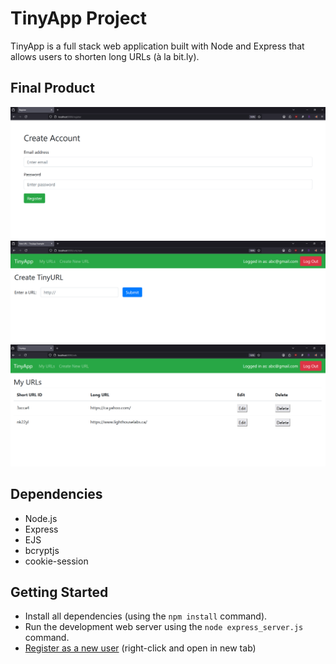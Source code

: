# TinyApp Project

TinyApp is a full stack web application built with Node and Express that allows users to shorten long URLs (à la bit.ly).

## Final Product

!["Screenshot of Register Page](https://github.com/manavpanchotiya/tinyapp/blob/master/docs/register-page.png)
!["Screenshot of New URL Page"](https://github.com/manavpanchotiya/tinyapp/blob/master/docs/new-url-page.png)
!["Screenshot of URLs Page](https://github.com/manavpanchotiya/tinyapp/blob/master/docs/urls-page.png)

## Dependencies

- Node.js
- Express
- EJS
- bcryptjs
- cookie-session

## Getting Started

- Install all dependencies (using the `npm install` command).
- Run the development web server using the `node express_server.js` command.
- [Register as a new user](http://localhost:8080/register) (right-click and open in new tab)